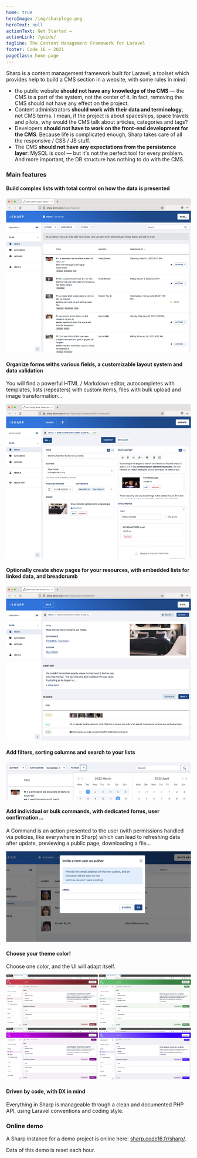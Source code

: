```yaml
---
home: true
heroImage: /img/sharplogo.png
heroText: null
actionText: Get Started →
actionLink: /guide/
tagline: The Content Management Framework for Laravel
footer: Code 16 — 2021
pageClass: home-page
---
```


Sharp is a content management framework built for Laravel, a toolset which provides help to build a CMS section in a website, with some rules in mind:
- the public website **should not have any knowledge of the CMS** — the CMS is a part of the system, not the center of it. In fact, removing the CMS should not have any effect on the project.
- Content administrators **should work with their data and terminology**, not CMS terms. I mean, if the project is about spaceships, space travels and pilots, why would the CMS talk about articles, categories and tags?
- Developers **should not have to work on the front-end development for the CMS**. Because life is complicated enough, Sharp takes care of all the responsive / CSS / JS stuff.
- The CMS **should not have any expectations from the persistence layer**: MySQL is cool — but it's not the perfect tool for every problem. And more important, the DB structure has nothing to do with the CMS.

### Main features 

#### Build complex lists with total control on how the data is presented

![Entity list](./img/readme/list.jpg)

#### Organize forms withs various fields, a customizable layout system and data validation
You will find a powerful HTML / Markdown editor, autocompletes with templates, lists (repeaters) with custom items, files with bulk upload and image transformation...

![Entity list](./img/readme/form.jpg)

#### Optionally create show pages for your resources, with embedded lists for linked data, and breadcrumb

![Show page](./img/readme/show.jpg)

#### Add filters, sorting columns and search to your lists

![Filters](./img/readme/filters.jpg)

#### Add individual or bulk commands, with dedicated forms, user confirmation...

A Command is an action presented to the user (with permissions handled via policies, like everywhere in Sharp) which can lead to refreshing data after update, previewing a public page, downloading a file...

![Commands](./img/readme/command-form.jpg)

#### Choose your theme color!

Choose one color, and the UI will adapt itself.

![Colors](./img/readme/colors.jpg)

#### Driven by code, with DX in mind

Everything in Sharp is manageable through a clean and documented PHP API, using Laravel conventions and coding style.  


### Online demo

A Sharp instance for a demo project is online here: [sharp.code16.fr/sharp/](http://sharp.code16.fr/sharp/). 

Data of this demo is reset each hour. 
